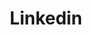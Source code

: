 ---
title: Linkedin
icon: carbon:logo-linkedin
url: https://www.linkedin.com/in/muhammad-hasanudin-070a4112b/
---